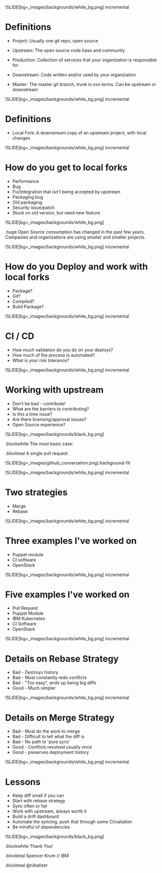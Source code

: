 !SLIDE[bg=_images/backgrounds/white_bg.png] incremental
# Definitions

* Project: Usually one git repo, open source

* Upstream: The open source code base and community

* Production: Collection of services that your organization is responsible for

* Downstream: Code written and/or used by your organization

* Master: The master git branch, trunk in svn terms. Can be upstream or downstream


!SLIDE[bg=_images/backgrounds/white_bg.png] incremental
# Definitions

* Local Fork: A downstream copy of an upstream project, with local changes


!SLIDE[bg=_images/backgrounds/white_bg.png] incremental
# How do you get to local forks

* Performance
* Bug
* Fix/Integration that isn't being accepted by upstream
* Packaging bug
* Old packaging
* Security issue/patch
* Stuck on old version, but need new feature


!SLIDE[bg=_images/backgrounds/white_bg.png]

.huge Open Source <span class="teal">consumption </span> has changed in the past few years. Companies and organizations are using <span class="teal">smaller and smaller</span>  projects.


!SLIDE[bg=_images/backgrounds/white_bg.png] incremental
# How do you Deploy and work with local forks

* Package?
* Git?
* Compiled?
* Build Package?

!SLIDE[bg=_images/backgrounds/white_bg.png] incremental
# CI / CD

* How much validation do you do on your deploys?
* How much of the process is automated?
* What is your risk tolerance?

!SLIDE[bg=_images/backgrounds/white_bg.png] incremental
# Working with upstream

* Don't be bad - contribute!
* What are the barriers to contributing?
* Is this a time issue?
* Are there licensing/approval issues?
* Open Source experience?


!SLIDE[bg=_images/backgrounds/black_bg.png]

.blockwhite The most basic case:

.blockteal A single pull request


!SLIDE[bg=_images/github_conversation.png] background-fit


!SLIDE[bg=_images/backgrounds/white_bg.png] incremental
# Two strategies

* Merge
* Rebase


!SLIDE[bg=_images/backgrounds/white_bg.png] incremental
# Three examples I've worked on


* Puppet module
* CI software
* OpenStack


!SLIDE[bg=_images/backgrounds/white_bg.png] incremental
# Five examples I've worked on

* Pull Request
* Puppet Module
* IBM Kubernetes
* CI Software
* OpenStack


!SLIDE[bg=_images/backgrounds/white_bg.png] incremental
# Details on Rebase Strategy

* Bad - Destroys history
* Bad - Must constantly redo conflicts
* Bad - "Too easy", ends up being big diffs
* Good - Much simpler


!SLIDE[bg=_images/backgrounds/white_bg.png] incremental
# Details on Merge Strategy

* Bad - Must do the work to merge
* Bad - Difficult to tell what the diff is
* Bad - No path to 'pure sync'
* Good - Conflicts resolved usually once
* Good - preserves deployment history


!SLIDE[bg=_images/backgrounds/white_bg.png] incremental
# Lessons

* Keep diff small if you can
* Start with rebase strategy
* Sync often or fail
* Work with upstream, always worth it
* Build a drift dashboard
* Automate the syncing, push that through some CI/valiation
* Be mindful of dependencies


!SLIDE[bg=_images/backgrounds/black_bg.png]

.blockwhite Thank You!

.blockteal Spencer Krum // IBM

.blockteal @nibalizer
